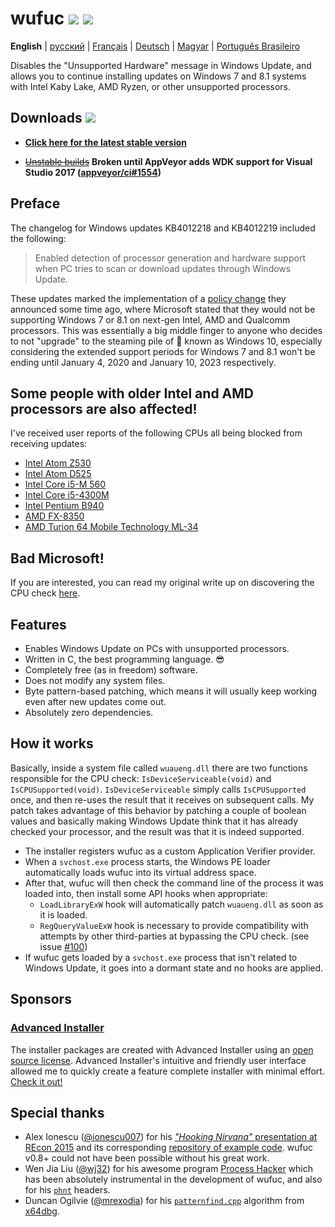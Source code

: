 # wufuc [![](https://ci.appveyor.com/api/projects/status/0s2unkpokttyslf0?svg=true)](https://ci.appveyor.com/project/zeffy/wufuc) [![](https://isitmaintained.com/badge/resolution/zeffy/wufuc.svg)](https://isitmaintained.com/project/zeffy/wufuc)

**English** | [русский](../../wiki/README-(русский)) | [Français](../../wiki/README-(Français)) | [Deutsch](../../wiki/CONTRIBUTING-(Deutsch)) | [Magyar](../../wiki/README-(Magyar)) | [Português Brasileiro](../../wiki/README-(Português-Brasileiro))

Disables the "Unsupported Hardware" message in Windows Update, and allows you to continue installing updates on Windows 7 and 8.1 systems with Intel Kaby Lake, AMD Ryzen, or other unsupported processors.

## Downloads [![](https://img.shields.io/github/downloads/zeffy/wufuc/total.svg)](../../releases)

- [**Click here for the latest stable version**](../../releases/latest)

- [~~Unstable builds~~](https://ci.appveyor.com/project/zeffy/wufuc) **Broken until AppVeyor adds WDK support for Visual Studio 2017 ([appveyor/ci#1554](https://github.com/appveyor/ci/issues/1554))**

## Preface

The changelog for Windows updates KB4012218 and KB4012219 included the following:

> Enabled detection of processor generation and hardware support when PC tries to scan or download updates through Windows Update.

These updates marked the implementation of a [policy change](https://blogs.windows.com/windowsexperience/2016/01/15/windows-10-embracing-silicon-innovation/) they announced some time ago, where Microsoft stated that they would not be supporting Windows 7 or 8.1 on next-gen Intel, AMD and Qualcomm processors.
This was essentially a big middle finger to anyone who decides to not "upgrade" to the steaming pile of :shit: known as Windows 10, especially considering the extended support periods for Windows 7 and 8.1 won't be ending until January 4, 2020 and January 10, 2023 respectively.

## Some people with older Intel and AMD processors are also affected!

I've received user reports of the following CPUs all being blocked from receiving updates:

- [Intel Atom Z530](../../issues/7)
- [Intel Atom D525](../../issues/34)
- [Intel Core i5-M 560](../../issues/23)
- [Intel Core i5-4300M](../../issues/24)
- [Intel Pentium B940](../../issues/63)
- [AMD FX-8350](../../issues/32)
- [AMD Turion 64 Mobile Technology ML-34](../../issues/80)

## Bad Microsoft!

If you are interested, you can read my original write up on discovering the CPU check [here](../../tree/old-kb4012218-19).

## Features

- Enables Windows Update on PCs with unsupported processors.
- Written in C, the best programming language. :sunglasses:
- Completely free (as in freedom) software.
- Does not modify any system files.
- Byte pattern-based patching, which means it will usually keep working even after new updates come out.
- Absolutely zero dependencies.

## How it works

Basically, inside a system file called `wuaueng.dll` there are two functions responsible for the CPU check: `IsDeviceServiceable(void)` and `IsCPUSupported(void)`. 
`IsDeviceServiceable` simply calls `IsCPUSupported` once, and then re-uses the result that it receives on subsequent calls.
My patch takes advantage of this behavior by patching a couple of boolean values and basically making Windows Update think that it has already checked your processor, and the result was that it is indeed supported.

- The installer registers wufuc as a custom Application Verifier provider.
- When a `svchost.exe` process starts, the Windows PE loader automatically loads wufuc into its virtual address space.
- After that, wufuc will then check the command line of the process it was loaded into, then install some API hooks when appropriate:
    * `LoadLibraryExW` hook will automatically patch `wuaueng.dll` as soon as it is loaded.
    * `RegQueryValueExW` hook is necessary to provide compatibility with attempts by other third-parties at bypassing the CPU check. (see issue [#100](../../issues/100))
- If wufuc gets loaded by a `svchost.exe` process that isn't related to Windows Update, it goes into a dormant state and no hooks are applied.

## Sponsors

### [Advanced Installer](http://www.advancedinstaller.com/)

The installer packages are created with Advanced Installer using an [open source license](http://www.advancedinstaller.com/free-license.html). Advanced Installer's intuitive and friendly user interface allowed me to quickly create a feature complete installer with minimal effort. [Check it out!](http://www.advancedinstaller.com/)

## Special thanks

- Alex Ionescu ([@ionescu007](https://github.com/ionescu007)) for his [_"Hooking Nirvana"_ presentation at REcon 2015](https://www.youtube.com/watch?v=bqU0y4FzvT0) and its corresponding [repository of example code](https://github.com/ionescu007/HookingNirvana). wufuc v0.8+ could not have been possible without his great work.
- Wen Jia Liu ([@wj32](https://github.com/wj32)) for his awesome program [Process Hacker](https://github.com/processhacker2/processhacker) which has been absolutely instrumental in the development of wufuc, and also for his [`phnt`](https://github.com/processhacker2/processhacker/tree/master/phnt) headers.
- Duncan Ogilvie ([@mrexodia](https://github.com/mrexodia)) for his [`patternfind.cpp`](https://github.com/x64dbg/x64dbg/blob/development/src/dbg/patternfind.cpp) algorithm from [x64dbg](https://github.com/x64dbg/x64dbg).